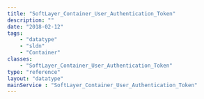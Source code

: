 ```yaml
---
title: "SoftLayer_Container_User_Authentication_Token"
description: ""
date: "2018-02-12"
tags:
    - "datatype"
    - "sldn"
    - "Container"
classes:
    - "SoftLayer_Container_User_Authentication_Token"
type: "reference"
layout: "datatype"
mainService : "SoftLayer_Container_User_Authentication_Token"
---
```

